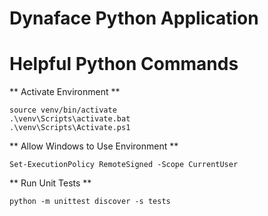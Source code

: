 # Dynaface Python Application

# Helpful Python Commands

** Activate Environment **

```
source venv/bin/activate
.\venv\Scripts\activate.bat
.\venv\Scripts\Activate.ps1
```

** Allow Windows to Use Environment **

```
Set-ExecutionPolicy RemoteSigned -Scope CurrentUser
```

** Run Unit Tests **

```
python -m unittest discover -s tests
```
